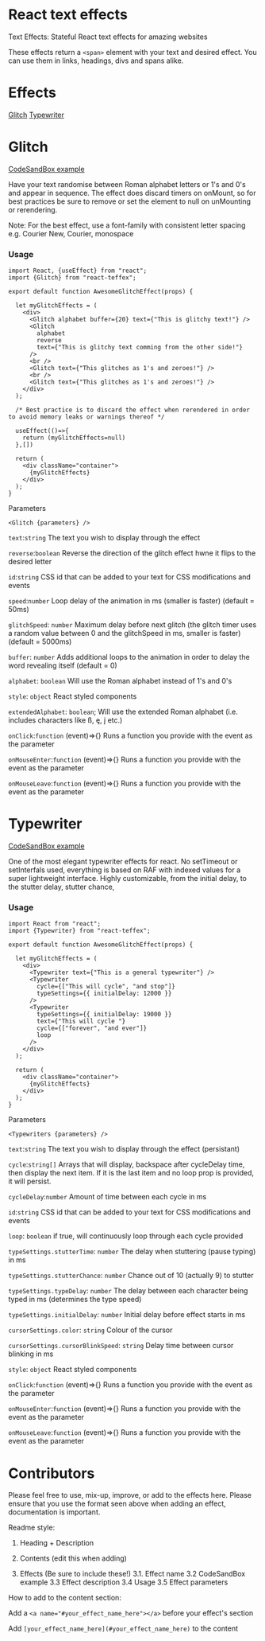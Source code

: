 # React text effects

Text Effects: Stateful React text effects for amazing websites

These effects return a `<span>` element with your text and desired effect. You can use them in links, headings, divs and spans alike.

# Effects

[Glitch](#glitch)
[Typewriter](#typewriter)


<a name="glitch"></a>

# Glitch

[CodeSandBox example](https://codesandbox.io/s/react-teffex-example-c759r)

Have your text randomise between Roman alphabet letters or 1's and 0's and appear in sequence. The effect does discard timers on onMount, so for best practices be sure to remove or set the element to null on unMounting or rerendering.

Note: For the best effect, use a font-family with consistent letter spacing e.g. Courier New, Courier, monospace
### Usage


````
import React, {useEffect} from "react";
import {Glitch} from "react-teffex";

export default function AwesomeGlitchEffect(props) {

  let myGlitchEffects = (
    <div>
      <Glitch alphabet buffer={20} text={"This is glitchy text!"} />
      <Glitch
        alphabet
        reverse
        text={"This is glitchy text comming from the other side!"}
      />
      <br />
      <Glitch text={"This glitches as 1's and zeroes!"} />
      <br />
      <Glitch text={"This glitches as 1's and zeroes!"} />
    </div>
  );

  /* Best practice is to discard the effect when rerendered in order to avoid memory leaks or warnings thereof */

  useEffect(()=>{
    return (myGlitchEffects=null)
  },[])

  return (
    <div className="container">
      {myGlitchEffects}
    </div>
  );
}
````

Parameters

`<Glitch {parameters} />`

`text`:`string` The text you wish to display through the effect

`reverse`:`boolean` Reverse the direction of the glitch effect hwne it flips to the desired letter

`id`:`string` CSS id that can be added to your text for CSS modifications and events

`speed`:`number` Loop delay of the animation in ms (smaller is faster) (default = 50ms)

`glitchSpeed`: `number` Maximum delay before next glitch (the glitch timer uses a random value between 0 and the glitchSpeed in ms, smaller is faster) (default = 5000ms)

`buffer`: `number` Adds additional loops to the animation in order to delay the word revealing itself (default = 0)
  
`alphabet`: `boolean` Will use the Roman alphabet instead of 1's and 0's

`style`: `object` React styled components

`extendedAlphabet`: `boolean`; Will use the extended Roman alphabet (i.e. includes characters like ß, ę, į etc.)

`onClick`:`function` (event)=>{} Runs a function you provide with the event as the parameter

`onMouseEnter`:`function` (event)=>{} Runs a function you provide with the event as the parameter

`onMouseLeave`:`function` (event)=>{} Runs a function you provide with the event as the parameter

<a name="typewriter"></a>

# Typewriter

[CodeSandBox example](https://codesandbox.io/s/react-teffex-typewriter-example-wx8ib)

One of the most elegant typewriter effects for react. No setTimeout or setInterfals used, everything is based on RAF with indexed values for a super lightweight interface. Highly customizable, from the initial delay, to the stutter delay, stutter chance,  

### Usage


````
import React from "react";
import {Typewriter} from "react-teffex";

export default function AwesomeGlitchEffect(props) {

  let myGlitchEffects = (
    <div>
      <Typewriter text={"This is a general typewriter"} />
      <Typewriter
        cycle={["This will cycle", "and stop"]}
        typeSettings={{ initialDelay: 12000 }}
      />
      <Typewriter
        typeSettings={{ initialDelay: 19000 }}
        text={"This will cycle "}
        cycle={["forever", "and ever"]}
        loop
      />
    </div>
  );

  return (
    <div className="container">
      {myGlitchEffects}
    </div>
  );
}
````

Parameters

`<Typewriters {parameters} />`

`text`:`string` The text you wish to display through the effect (persistant)

`cycle`:`string[]` Arrays that will display, backspace after cycleDelay time, then display the next item. If it is the last item and no loop prop is provided, it will persist.

`cycleDelay`:`number` Amount of time between each cycle in ms

`id`:`string` CSS id that can be added to your text for CSS modifications and events

`loop`: `boolean` if true, will continuously loop through each cycle provided

`typeSettings.stutterTime`: `number` The delay when stuttering (pause typing) in ms

`typeSettings.stutterChance`: `number` Chance out of 10 (actually 9) to stutter

`typeSettings.typeDelay`: `number` The delay between each character being typed in ms (determines the type speed)

`typeSettings.initialDelay`: `number` Initial delay before effect starts in ms

`cursorSettings.color`: `string` Colour of the cursor

`cursorSettings.cursorBlinkSpeed`: `string` Delay time between cursor blinking in ms

`style`: `object` React styled components

`onClick`:`function` (event)=>{} Runs a function you provide with the event as the parameter

`onMouseEnter`:`function` (event)=>{} Runs a function you provide with the event as the parameter

`onMouseLeave`:`function` (event)=>{} Runs a function you provide with the event as the parameter

# Contributors

Please feel free to use, mix-up, improve, or add to the effects here. Please ensure that you use the format seen above when adding an effect, documentation is important.

Readme style:

1) Heading + Description

2) Contents (edit this when adding)

3) Effects (Be sure to include these!)
   3.1. Effect name
   3.2 CodeSandBox example
   3.3 Effect description
   3.4 Usage
   3.5 Effect parameters

How to add to the content section:

Add a `<a name="#your_effect_name_here"></a>` before your effect's section

Add `[your_effect_name_here](#your_effect_name_here)` to the content
